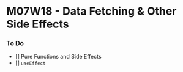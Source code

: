 # M07W18 - Data Fetching & Other Side Effects

### To Do
- [] Pure Functions and Side Effects
- [] `useEffect`
